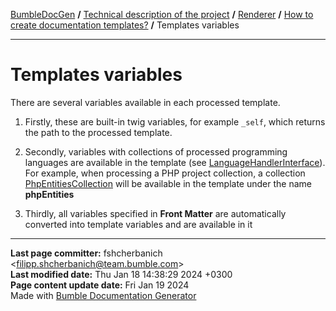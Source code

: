 [BumbleDocGen](../../../README.md) **/**
[Technical description of the project](../../readme.md) **/**
[Renderer](../readme.md) **/**
[How to create documentation templates?](readme.md) **/**
Templates variables

---


# Templates variables

There are several variables available in each processed template.

1) Firstly, these are built-in twig variables, for example `_self`, which returns the path to the processed template.

2) Secondly, variables with collections of processed programming languages are available in the template (see [LanguageHandlerInterface](classes/LanguageHandlerInterface.md)). For example, when processing a PHP project collection, a collection [PhpEntitiesCollection](classes/PhpEntitiesCollection.md) will be available in the template under the name <b>phpEntities</b>

3) Thirdly, all variables specified in **Front Matter** are automatically converted into template variables and are available in it


---

**Last page committer:** fshcherbanich &lt;filipp.shcherbanich@team.bumble.com&gt;<br>**Last modified date:**   Thu Jan 18 14:38:29 2024 +0300<br>**Page content update date:** Fri Jan 19 2024<br>Made with [Bumble Documentation Generator](https://github.com/bumble-tech/bumble-doc-gen/blob/master/docs/README.md)